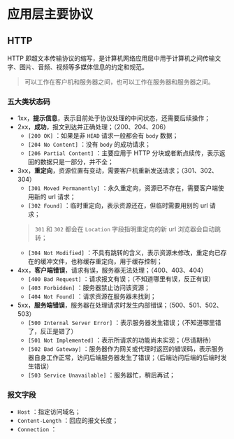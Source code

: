 # 应用层主要协议

## HTTP

HTTP 即超文本传输协议的缩写，是计算机网络应用层中用于计算机之间传输文字、图片、音频、视频等多媒体信息的约定和规范。

> 可以工作在客户机和服务器之间，也可以工作在服务器和服务器之间。

### 五大类状态码

- 1xx，**提示信息**，表示目前处于协议处理的中间状态，还需要后续操作；
- 2xx，**成功**，报文到达并正确处理；（200、204、206）
  - `[200 OK]` ：如果是非 `HEAD` 请求一般都会有 `body` 数据；
  - `[204 No Content]` ：没有 `body` 的成功请求；
  - `[206 Partial Content]` ：主要应用于 HTTP 分块或者断点续传，表示返回的数据只是一部分，并不全；
- 3xx，**重定向**，资源位置有变动，需要客户机重新发送请求；（301、302、304）
  - `[301 Moved Permanently]` ：永久重定向，资源已不存在，需要客户端使用新的 url 请求；
  - `[302 Found]` ：临时重定向，表示资源还在，但临时需要用别的 url 请求；
  > `301` 和 `302` 都会在 `Location` 字段指明重定向的新 url 浏览器会自动跳转；
  - `[304 Not Modified]` ：不具有跳转的含义，表示资源未修改，重定向已存在的缓冲文件，也称缓存重定向，用于缓存控制；
- 4xx，**客户端错误**，请求有误，服务器无法处理；（400、403、404）
  - `[400 Bad Request]` ：请求报文有误；（不知道哪里有误，反正有误）
  - `[403 Forbidden]` ：服务器禁止访问该资源；
  - `[404 Not Found]` ：请求资源在服务器未找到；
- 5xx，**服务端错误**，服务器在处理请求时发生内部错误；（500、501、502、503）
  - `[500 Internal Server Error]` ：表示服务器发生错误；（不知道哪里错了，反正是错了）
  - `[501 Not Implemented]` ：表示所请求的功能尚未实现；（尽请期待）
  - `[502 Bad Gateway]` ：服务器作为网关或代理时返回的错误码，表示服务器自身工作正常，访问后端服务器发生了错误；（后端访问后端的后端时发生错误）
  - `[503 Service Unavailable]` ：服务器忙，稍后再试；

### 报文字段

- `Host` ：指定访问域名；
- `Content-Length` ：回应的报文长度；
- `Connection` ：